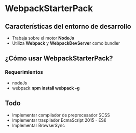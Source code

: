 # WebpackStarterPack
## Características del entorno de desarrollo
- Trabaja sobre el motor **NodeJs**
- Utiliza **Webpack** y **WebpackDevServer** como bundler

## ¿Cómo usar WebpackStarterPack?
### Requerimientos
- nodeJs
- webpack **npm install webpack -g**

## Todo
- Implementar compilador de preprocesador SCSS
- Implementar traspilador EcmaScript 2015 - ES6
- Implementar BrowserSync
